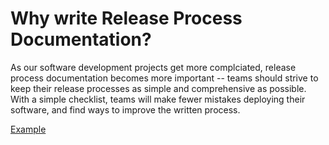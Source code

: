 # Why write Release Process Documentation?

As our software development projects get more complciated, release process documentation becomes more important -- teams should strive to keep their release processes as simple and comprehensive as possible. With a simple checklist, teams will make fewer mistakes deploying their software, and find ways to improve the written process.

[Example](./example.md)
